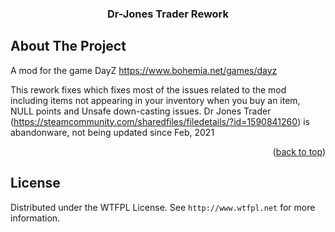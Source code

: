 <h3 align="center">Dr-Jones Trader Rework</h3>



</div>







<!-- ABOUT THE PROJECT -->

## About The Project



A mod for the game DayZ https://www.bohemia.net/games/dayz

This rework fixes which fixes most of the issues related to the mod including items not appearing in your inventory when you buy an item,
NULL points and Unsafe down-casting issues. Dr Jones Trader (https://steamcommunity.com/sharedfiles/filedetails/?id=1590841260) is abandonware, not being updated since Feb, 2021

<p align="right">(<a href="#readme-top">back to top</a>)</p>



<!-- LICENSE -->

## License
Distributed under the WTFPL License. See `http://www.wtfpl.net` for more information.
